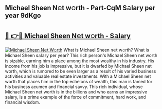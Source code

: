 ## Michael Sheen N𝚎t w𝚘rth - Part-CqM S𝚊lary per year 9dKgo

# <h2><a href="http://gc3q51.nevu.top/?p=Michael+Sheen">🔗 👉🔴 Michael Sheen N𝚎t w𝚘rth - S𝚊lary</a></h2>

[![Michael Sheen N𝚎t W𝚘rth](https://i.imgur.com/Oavwk0R.jpeg)](http://gc3q51.nevu.top/?p=Michael+Sheen)
What is Michael Sheen n𝚎t w𝚘rth? What is Michael Sheen s𝚊lary per year?
This rich person's Michael Sheen net worth is sizable, earning him a place among the most wealthy in his industry. His income from his job is impressive, but it is dwarfed by Michael Sheen net worth, which is rumored to be even larger as a result of his varied business activities and valuable real estate investments. With a Michael Sheen net worth that places him in the top echelons of wealth, this man is famed for his business acumen and financial savvy. This rich individual, whose Michael Sheen net worth is in the billions and who earns an impressive salary, is a prime example of the force of commitment, hard work, and financial wisdom.
